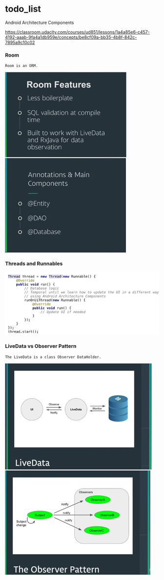 # todo_list
Android Architecture Components

https://classroom.udacity.com/courses/ud851/lessons/1a4a85e6-c457-4192-aaab-9fa4a1db959e/concepts/be8cf09a-bb35-4b8f-842c-7895a9c10c02

### Room
	Room is an ORM.

![](/images/room1.png) ![](/images/room2.png)

### Threads and Runnables

![](/images/threads_runnables.png)

### LiveData vs Observer Pattern

	The LiveData is a class Observer DataHolder.

![](/images/live_data.png) ![](/images/observer.png)
